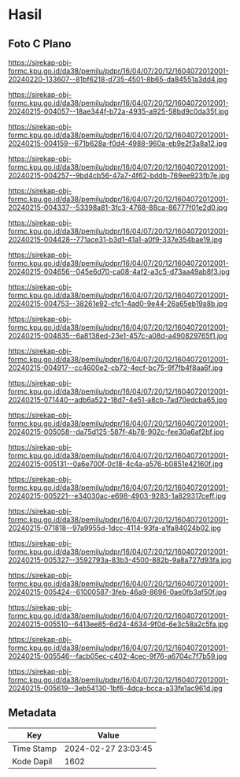 # Hasil

## Foto C Plano

https://sirekap-obj-formc.kpu.go.id/da38/pemilu/pdpr/16/04/07/20/12/1604072012001-20240220-133607--81bf6218-d735-4501-8b65-da84551a3dd4.jpg

https://sirekap-obj-formc.kpu.go.id/da38/pemilu/pdpr/16/04/07/20/12/1604072012001-20240215-004057--18ae344f-b72a-4935-a925-58bd9c0da35f.jpg

https://sirekap-obj-formc.kpu.go.id/da38/pemilu/pdpr/16/04/07/20/12/1604072012001-20240215-004159--671b628a-f0d4-4988-960a-eb9e2f3a8a12.jpg

https://sirekap-obj-formc.kpu.go.id/da38/pemilu/pdpr/16/04/07/20/12/1604072012001-20240215-004257--9bd4cb56-47a7-4f62-bddb-769ee923fb7e.jpg

https://sirekap-obj-formc.kpu.go.id/da38/pemilu/pdpr/16/04/07/20/12/1604072012001-20240215-004337--53398a81-3fc3-4768-88ca-86777f01e2d0.jpg

https://sirekap-obj-formc.kpu.go.id/da38/pemilu/pdpr/16/04/07/20/12/1604072012001-20240215-004428--771ace31-b3d1-41a1-a0f9-337e354bae19.jpg

https://sirekap-obj-formc.kpu.go.id/da38/pemilu/pdpr/16/04/07/20/12/1604072012001-20240215-004656--045e6d70-ca08-4af2-a3c5-d73aa49ab8f3.jpg

https://sirekap-obj-formc.kpu.go.id/da38/pemilu/pdpr/16/04/07/20/12/1604072012001-20240215-004753--38261e92-cfc1-4ad0-9e44-26a65eb19a8b.jpg

https://sirekap-obj-formc.kpu.go.id/da38/pemilu/pdpr/16/04/07/20/12/1604072012001-20240215-004835--6a8138ed-23e1-457c-a08d-a490829765f1.jpg

https://sirekap-obj-formc.kpu.go.id/da38/pemilu/pdpr/16/04/07/20/12/1604072012001-20240215-004917--cc4600e2-cb72-4ecf-bc75-9f7fb4f8aa6f.jpg

https://sirekap-obj-formc.kpu.go.id/da38/pemilu/pdpr/16/04/07/20/12/1604072012001-20240215-071440--adb6a522-18d7-4e51-a8cb-7ad70edcba65.jpg

https://sirekap-obj-formc.kpu.go.id/da38/pemilu/pdpr/16/04/07/20/12/1604072012001-20240215-005058--da75d125-587f-4b76-902c-fee30a6af2bf.jpg

https://sirekap-obj-formc.kpu.go.id/da38/pemilu/pdpr/16/04/07/20/12/1604072012001-20240215-005131--0a6e700f-0c18-4c4a-a576-b0851e42160f.jpg

https://sirekap-obj-formc.kpu.go.id/da38/pemilu/pdpr/16/04/07/20/12/1604072012001-20240215-005221--e34030ac-e698-4903-9283-1a829317ceff.jpg

https://sirekap-obj-formc.kpu.go.id/da38/pemilu/pdpr/16/04/07/20/12/1604072012001-20240215-071818--97a9955d-1dcc-4114-93fa-a1fa84024b02.jpg

https://sirekap-obj-formc.kpu.go.id/da38/pemilu/pdpr/16/04/07/20/12/1604072012001-20240215-005327--3592793a-83b3-4500-882b-9a8a727d93fa.jpg

https://sirekap-obj-formc.kpu.go.id/da38/pemilu/pdpr/16/04/07/20/12/1604072012001-20240215-005424--61000587-3feb-46a9-8696-0ae0fb3af50f.jpg

https://sirekap-obj-formc.kpu.go.id/da38/pemilu/pdpr/16/04/07/20/12/1604072012001-20240215-005510--6413ee85-6d24-4634-9f0d-6e3c58a2c5fa.jpg

https://sirekap-obj-formc.kpu.go.id/da38/pemilu/pdpr/16/04/07/20/12/1604072012001-20240215-005546--facb05ec-c402-4cec-9f76-a6704c7f7b59.jpg

https://sirekap-obj-formc.kpu.go.id/da38/pemilu/pdpr/16/04/07/20/12/1604072012001-20240215-005619--3eb54130-1bf6-4dca-bcca-a33fe1ac961d.jpg


## Metadata

| Key        | Value               |
| ---------- | ------------------- |
| Time Stamp | 2024-02-27 23:03:45 |
| Kode Dapil | 1602                |



